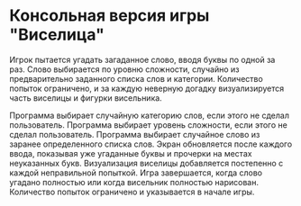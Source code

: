 # Консольная версия игры "Виселица"

Игрок пытается угадать загаданное слово, вводя буквы по одной за раз. Слово выбирается по уровню сложности, случайно из предварительно заданного списка слов и категории. Количество попыток ограничено, и за каждую неверную догадку визуализируется часть виселицы и фигурки висельника.

Программа выбирает случайную категорию слов, если этого не сделал пользователь.
Программа выбирает уровень сложности, если этого не сделал пользователь.
Программа выбирает случайное слово из заранее определенного списка слов.
Экран обновляется после каждого ввода, показывая уже угаданные буквы и прочерки на местах неуказанных букв.
Визуализация виселицы добавляется постепенно с каждой неправильной попыткой.
Игра завершается, когда слово угадано полностью или когда висельник полностью нарисован.
Количество попыток ограничено и указывается в начале игры.
